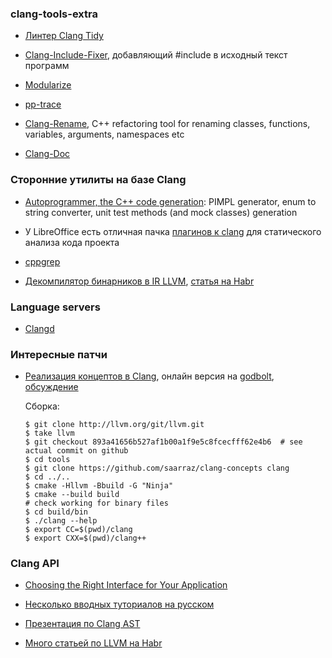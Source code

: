 ### clang-tools-extra

* [Линтер Clang Tidy](https://clang.llvm.org/extra/clang-tidy/index.html)

* [Clang-Include-Fixer](https://clang.llvm.org/extra/include-fixer.html),
    добавляющий #include в исходный текст программ

* [Modularize](https://clang.llvm.org/extra/modularize.html)

* [pp-trace](https://clang.llvm.org/extra/pp-trace.html)

* [Clang-Rename](https://clang.llvm.org/extra/clang-rename.html), C++
 refactoring tool for renaming classes, functions, variables, arguments,
 namespaces etc

* [Clang-Doc](https://clang.llvm.org/extra/clang-doc.html)

### Сторонние утилиты на базе Clang

* [Autoprogrammer, the C++ code generation](https://github.com/flexferrum/autoprogrammer): PIMPL generator, enum to string converter, unit test methods (and mock classes) generation

* У LibreOffice есть отличная пачка [плагинов к clang](https://github.com/LibreOffice/core/tree/master/compilerplugins/clang) для статического анализа кода проекта

* [cppgrep](https://github.com/peter-can-talk/cppnow-2017/tree/master/code/cppgrep)

* [Декомпилятор бинарников в IR LLVM](https://github.com/trailofbits/mcsema),
    [статья на Habr](https://habr.com/post/347000/)

### Language servers

* [Clangd](https://clang.llvm.org/extra/clangd.html)

### Интересные патчи

* [Реализация концептов в Clang](https://github.com/saarraz/clang-concepts),
    онлайн версия на [godbolt](https://godbolt.org/g/Xthpfw), [обсуждение](https://www.reddit.com/r/cpp/comments/958sj9/clang_concepts_is_now_featurecomplete/)
    
    Сборка:

    ```shell
    $ git clone http://llvm.org/git/llvm.git
    $ take llvm
    $ git checkout 893a41656b527af1b00a1f9e5c8fcecfff62e4b6  # see actual commit on github
    $ cd tools
    $ git clone https://github.com/saarraz/clang-concepts clang
    $ cd ../..
    $ cmake -Hllvm -Bbuild -G "Ninja"
    $ cmake --build build
    # check working for binary files
    $ cd build/bin
    $ ./clang --help
    $ export CC=$(pwd)/clang
    $ export CXX=$(pwd)/clang++
    ```

### Clang API

* [Choosing the Right Interface for Your Application](https://clang.llvm.org/docs/Tooling.html)

* [Несколько вводных туториалов на русском](http://white-knight-is-alive.blogspot.com/2016/01/clang-api_20.html)

* [Презентация по Clang AST](http://llvm.org/devmtg/2013-04/klimek-slides.pdf)

* [Много статьей по LLVM на Habr](https://habr.com/users/32bit_me/posts/)

